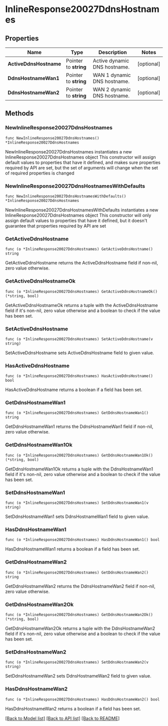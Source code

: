 # InlineResponse20027DdnsHostnames

## Properties

Name | Type | Description | Notes
------------ | ------------- | ------------- | -------------
**ActiveDdnsHostname** | Pointer to **string** | Active dynamic DNS hostname. | [optional] 
**DdnsHostnameWan1** | Pointer to **string** | WAN 1 dynamic DNS hostname. | [optional] 
**DdnsHostnameWan2** | Pointer to **string** | WAN 2 dynamic DNS hostname. | [optional] 

## Methods

### NewInlineResponse20027DdnsHostnames

`func NewInlineResponse20027DdnsHostnames() *InlineResponse20027DdnsHostnames`

NewInlineResponse20027DdnsHostnames instantiates a new InlineResponse20027DdnsHostnames object
This constructor will assign default values to properties that have it defined,
and makes sure properties required by API are set, but the set of arguments
will change when the set of required properties is changed

### NewInlineResponse20027DdnsHostnamesWithDefaults

`func NewInlineResponse20027DdnsHostnamesWithDefaults() *InlineResponse20027DdnsHostnames`

NewInlineResponse20027DdnsHostnamesWithDefaults instantiates a new InlineResponse20027DdnsHostnames object
This constructor will only assign default values to properties that have it defined,
but it doesn't guarantee that properties required by API are set

### GetActiveDdnsHostname

`func (o *InlineResponse20027DdnsHostnames) GetActiveDdnsHostname() string`

GetActiveDdnsHostname returns the ActiveDdnsHostname field if non-nil, zero value otherwise.

### GetActiveDdnsHostnameOk

`func (o *InlineResponse20027DdnsHostnames) GetActiveDdnsHostnameOk() (*string, bool)`

GetActiveDdnsHostnameOk returns a tuple with the ActiveDdnsHostname field if it's non-nil, zero value otherwise
and a boolean to check if the value has been set.

### SetActiveDdnsHostname

`func (o *InlineResponse20027DdnsHostnames) SetActiveDdnsHostname(v string)`

SetActiveDdnsHostname sets ActiveDdnsHostname field to given value.

### HasActiveDdnsHostname

`func (o *InlineResponse20027DdnsHostnames) HasActiveDdnsHostname() bool`

HasActiveDdnsHostname returns a boolean if a field has been set.

### GetDdnsHostnameWan1

`func (o *InlineResponse20027DdnsHostnames) GetDdnsHostnameWan1() string`

GetDdnsHostnameWan1 returns the DdnsHostnameWan1 field if non-nil, zero value otherwise.

### GetDdnsHostnameWan1Ok

`func (o *InlineResponse20027DdnsHostnames) GetDdnsHostnameWan1Ok() (*string, bool)`

GetDdnsHostnameWan1Ok returns a tuple with the DdnsHostnameWan1 field if it's non-nil, zero value otherwise
and a boolean to check if the value has been set.

### SetDdnsHostnameWan1

`func (o *InlineResponse20027DdnsHostnames) SetDdnsHostnameWan1(v string)`

SetDdnsHostnameWan1 sets DdnsHostnameWan1 field to given value.

### HasDdnsHostnameWan1

`func (o *InlineResponse20027DdnsHostnames) HasDdnsHostnameWan1() bool`

HasDdnsHostnameWan1 returns a boolean if a field has been set.

### GetDdnsHostnameWan2

`func (o *InlineResponse20027DdnsHostnames) GetDdnsHostnameWan2() string`

GetDdnsHostnameWan2 returns the DdnsHostnameWan2 field if non-nil, zero value otherwise.

### GetDdnsHostnameWan2Ok

`func (o *InlineResponse20027DdnsHostnames) GetDdnsHostnameWan2Ok() (*string, bool)`

GetDdnsHostnameWan2Ok returns a tuple with the DdnsHostnameWan2 field if it's non-nil, zero value otherwise
and a boolean to check if the value has been set.

### SetDdnsHostnameWan2

`func (o *InlineResponse20027DdnsHostnames) SetDdnsHostnameWan2(v string)`

SetDdnsHostnameWan2 sets DdnsHostnameWan2 field to given value.

### HasDdnsHostnameWan2

`func (o *InlineResponse20027DdnsHostnames) HasDdnsHostnameWan2() bool`

HasDdnsHostnameWan2 returns a boolean if a field has been set.


[[Back to Model list]](../README.md#documentation-for-models) [[Back to API list]](../README.md#documentation-for-api-endpoints) [[Back to README]](../README.md)


